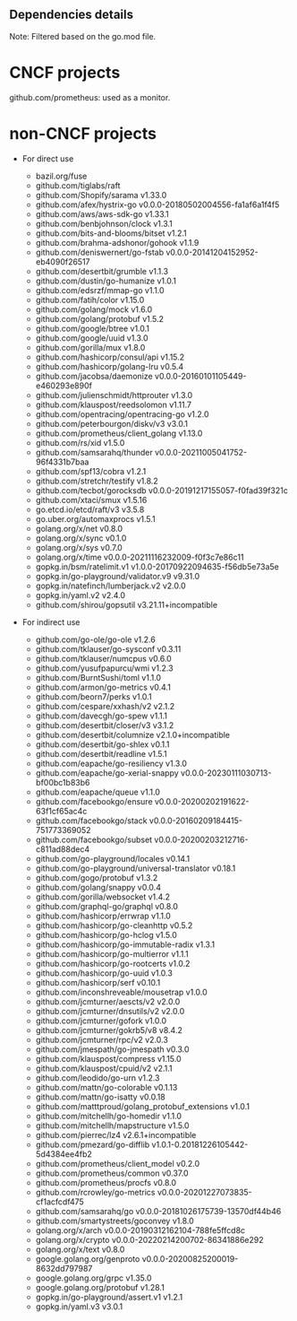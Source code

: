 
## Dependencies details

Note: Filtered based on the go.mod file.

# CNCF projects
github.com/prometheus: used as a monitor.

# non-CNCF projects
- For direct use
	- bazil.org/fuse
	- github.com/tiglabs/raft
	- github.com/Shopify/sarama v1.33.0
	- github.com/afex/hystrix-go v0.0.0-20180502004556-fa1af6a1f4f5
	- github.com/aws/aws-sdk-go v1.33.1
	- github.com/benbjohnson/clock v1.3.1
	- github.com/bits-and-blooms/bitset v1.2.1
	- github.com/brahma-adshonor/gohook v1.1.9
	- github.com/deniswernert/go-fstab v0.0.0-20141204152952-eb4090f26517
	- github.com/desertbit/grumble v1.1.3
	- github.com/dustin/go-humanize v1.0.1
	- github.com/edsrzf/mmap-go v1.1.0
	- github.com/fatih/color v1.15.0
	- github.com/golang/mock v1.6.0
	- github.com/golang/protobuf v1.5.2
	- github.com/google/btree v1.0.1
	- github.com/google/uuid v1.3.0
	- github.com/gorilla/mux v1.8.0
	- github.com/hashicorp/consul/api v1.15.2
	- github.com/hashicorp/golang-lru v0.5.4
	- github.com/jacobsa/daemonize v0.0.0-20160101105449-e460293e890f
	- github.com/julienschmidt/httprouter v1.3.0
	- github.com/klauspost/reedsolomon v1.11.7
	- github.com/opentracing/opentracing-go v1.2.0
	- github.com/peterbourgon/diskv/v3 v3.0.1
	- github.com/prometheus/client_golang v1.13.0
	- github.com/rs/xid v1.5.0
	- github.com/samsarahq/thunder v0.0.0-20211005041752-96f4331b7baa
	- github.com/spf13/cobra v1.2.1
	- github.com/stretchr/testify v1.8.2
	- github.com/tecbot/gorocksdb v0.0.0-20191217155057-f0fad39f321c
	- github.com/xtaci/smux v1.5.16
	- go.etcd.io/etcd/raft/v3 v3.5.8
	- go.uber.org/automaxprocs v1.5.1
	- golang.org/x/net v0.8.0
	- golang.org/x/sync v0.1.0
	- golang.org/x/sys v0.7.0
	- golang.org/x/time v0.0.0-20211116232009-f0f3c7e86c11
	- gopkg.in/bsm/ratelimit.v1 v1.0.0-20170922094635-f56db5e73a5e
	- gopkg.in/go-playground/validator.v9 v9.31.0
	- gopkg.in/natefinch/lumberjack.v2 v2.0.0
	- gopkg.in/yaml.v2 v2.4.0
	- github.com/shirou/gopsutil v3.21.11+incompatible

- For indirect use
	- github.com/go-ole/go-ole v1.2.6
	- github.com/tklauser/go-sysconf v0.3.11
	- github.com/tklauser/numcpus v0.6.0
	- github.com/yusufpapurcu/wmi v1.2.3
	- github.com/BurntSushi/toml v1.1.0
	- github.com/armon/go-metrics v0.4.1
	- github.com/beorn7/perks v1.0.1
	- github.com/cespare/xxhash/v2 v2.1.2
	- github.com/davecgh/go-spew v1.1.1
	- github.com/desertbit/closer/v3 v3.1.2
	- github.com/desertbit/columnize v2.1.0+incompatible
	- github.com/desertbit/go-shlex v0.1.1
	- github.com/desertbit/readline v1.5.1
	- github.com/eapache/go-resiliency v1.3.0
	- github.com/eapache/go-xerial-snappy v0.0.0-20230111030713-bf00bc1b83b6
	- github.com/eapache/queue v1.1.0
	- github.com/facebookgo/ensure v0.0.0-20200202191622-63f1cf65ac4c
	- github.com/facebookgo/stack v0.0.0-20160209184415-751773369052
	- github.com/facebookgo/subset v0.0.0-20200203212716-c811ad88dec4
	- github.com/go-playground/locales v0.14.1
	- github.com/go-playground/universal-translator v0.18.1
	- github.com/gogo/protobuf v1.3.2
	- github.com/golang/snappy v0.0.4
	- github.com/gorilla/websocket v1.4.2
	- github.com/graphql-go/graphql v0.8.0
	- github.com/hashicorp/errwrap v1.1.0
	- github.com/hashicorp/go-cleanhttp v0.5.2
	- github.com/hashicorp/go-hclog v1.5.0
	- github.com/hashicorp/go-immutable-radix v1.3.1
	- github.com/hashicorp/go-multierror v1.1.1
	- github.com/hashicorp/go-rootcerts v1.0.2
	- github.com/hashicorp/go-uuid v1.0.3
	- github.com/hashicorp/serf v0.10.1
	- github.com/inconshreveable/mousetrap v1.0.0
	- github.com/jcmturner/aescts/v2 v2.0.0
	- github.com/jcmturner/dnsutils/v2 v2.0.0
	- github.com/jcmturner/gofork v1.0.0
	- github.com/jcmturner/gokrb5/v8 v8.4.2
	- github.com/jcmturner/rpc/v2 v2.0.3
	- github.com/jmespath/go-jmespath v0.3.0
	- github.com/klauspost/compress v1.15.0
	- github.com/klauspost/cpuid/v2 v2.1.1
	- github.com/leodido/go-urn v1.2.3
	- github.com/mattn/go-colorable v0.1.13
	- github.com/mattn/go-isatty v0.0.18
	- github.com/matttproud/golang_protobuf_extensions v1.0.1
	- github.com/mitchellh/go-homedir v1.1.0
	- github.com/mitchellh/mapstructure v1.5.0
	- github.com/pierrec/lz4 v2.6.1+incompatible
	- github.com/pmezard/go-difflib v1.0.1-0.20181226105442-5d4384ee4fb2
	- github.com/prometheus/client_model v0.2.0
	- github.com/prometheus/common v0.37.0
	- github.com/prometheus/procfs v0.8.0
	- github.com/rcrowley/go-metrics v0.0.0-20201227073835-cf1acfcdf475
	- github.com/samsarahq/go v0.0.0-20181026175739-13570df44b46
	- github.com/smartystreets/goconvey v1.8.0
	- golang.org/x/arch v0.0.0-20190312162104-788fe5ffcd8c
	- golang.org/x/crypto v0.0.0-20220214200702-86341886e292
	- golang.org/x/text v0.8.0
	- google.golang.org/genproto v0.0.0-20200825200019-8632dd797987
	- google.golang.org/grpc v1.35.0
	- google.golang.org/protobuf v1.28.1
	- gopkg.in/go-playground/assert.v1 v1.2.1
	- gopkg.in/yaml.v3 v3.0.1

